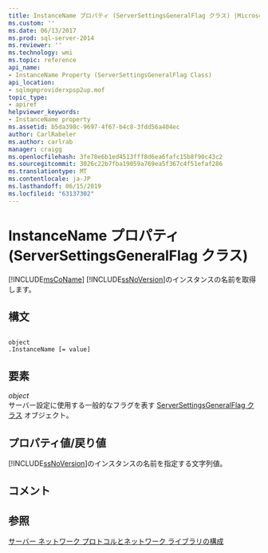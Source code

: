 ```yaml
---
title: InstanceName プロパティ (ServerSettingsGeneralFlag クラス) |Microsoft Docs
ms.custom: ''
ms.date: 06/13/2017
ms.prod: sql-server-2014
ms.reviewer: ''
ms.technology: wmi
ms.topic: reference
api_name:
- InstanceName Property (ServerSettingsGeneralFlag Class)
api_location:
- sqlmgmproviderxpsp2up.mof
topic_type:
- apiref
helpviewer_keywords:
- InstanceName property
ms.assetid: b5da398c-9697-4f67-b4c8-3fdd56a404ec
author: CarlRabeler
ms.author: carlrab
manager: craigg
ms.openlocfilehash: 3fe78e6b1ed4513fff8d6ea6fafc15b8f90c43c2
ms.sourcegitcommit: 3026c22b7fba19059a769ea5f367c4f51efaf286
ms.translationtype: MT
ms.contentlocale: ja-JP
ms.lasthandoff: 06/15/2019
ms.locfileid: "63137302"
---
```

# <a name="instancename-property-serversettingsgeneralflag-class"></a>InstanceName プロパティ (ServerSettingsGeneralFlag クラス)
  [!INCLUDE[msCoName](../../../includes/msconame-md.md)] [!INCLUDE[ssNoVersion](../../../includes/ssnoversion-md.md)]のインスタンスの名前を取得します。  
  
## <a name="syntax"></a>構文  
  
```  
  
object  
.InstanceName [= value]  
```  
  
## <a name="parts"></a>要素  
 *object*  
 サーバー設定に使用する一般的なフラグを表す [ServerSettingsGeneralFlag クラス](serversettingsgeneralflag-class.md) オブジェクト。  
  
## <a name="property-valuereturn-value"></a>プロパティ値/戻り値  
 [!INCLUDE[ssNoVersion](../../../includes/ssnoversion-md.md)]のインスタンスの名前を指定する文字列値。  
  
## <a name="remarks"></a>コメント  
  
## <a name="see-also"></a>参照  
 [サーバー ネットワーク プロトコルとネットワーク ライブラリの構成](https://msdn.microsoft.com/library/ms177485\(v=sql.100\).aspx)  
  
  
